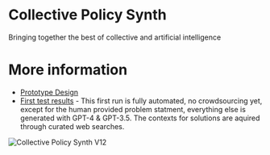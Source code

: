 # Collective Policy Synth
Bringing together the best of collective and artificial intelligence

# More information
- [Prototype Design](https://www.figma.com/file/ekIKXfT3tL8Ab7MoLSnjnN/Collective-Policy-Synth-V10)
- [First test results](https://collective-policy-synth.citizens.is/projects/1/) - This first run is fully automated, no crowdsourcing yet, except for the human provided problem statment, everything else is generated with GPT-4 & GPT-3.5. The contexts for solutions are aquired through curated web searches.

![Collective Policy Synth V12](https://github.com/CitizensFoundation/collective-policy-synth/assets/43699/ed7ee83b-fffb-4195-a4b8-ba70fc52e954)

